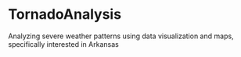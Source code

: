 # TornadoAnalysis
Analyzing severe weather patterns using data visualization and maps, specifically interested in Arkansas
